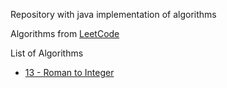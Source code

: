 Repository with java implementation of algorithms

Algorithms from [LeetCode](https://leetcode.com)

List of Algorithms

- [13 - Roman to Integer](src/main/java/org/pacotorrado/algorithms/RomanToInteger.java) 
